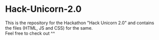 # Hack-Unicorn-2.0
This is the repository for the Hackathon "Hack Unicorn 2.0" and contains the files (HTML, JS and CSS) for the same.
<br>
Feel free to check out ^^
